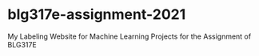 # blg317e-assignment-2021

My Labeling Website for Machine Learning Projects for the Assignment of BLG317E
